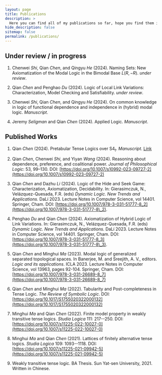 ```yaml
---
layout: page
title: Publications
description: >
  Here you can find all of my publications so far, hope you find them interesting.
hide_description: false
sitemap: false
permalink: /publications/
---
```


## Under review / in progress
   
1. Chenwei *Shi*, Qian *Chen*, and Qingyu *He* (2024). Naming Sets: New Axiomatization of the Modal Logic in the Bimodal Base $L(R, −R)$. *under review*.
   
2. Qian *Chen* and Penghao *Du* (2024). Logic of Local Link Variations: Characterization, Model Checking and Satisfiability. *under review*.

3. Chenwei *Shi*, Qian *Chen*, and Qingyu *He* (2024). On common knowledge in logic of functional dependence and independence in (hybrid) modal logic. *Manuscript*.

4. Jeremy *Seligman* and Qian *Chen* (2024). Applied Logic. *Manuscript*.

## Published Works
   
1. Qian *Chen* (2024). Pretabular Tense Logics over $\mathsf{S4}_t$. *Manuscript*. [Link](https://barcinologic.github.io/web/tacl_mirror/abstracts/conference/book_abstracts_TACL24.pdf)
   
2. Qian *Chen*, Chenwei *Shi*, and Yiyan *Wang* (2024). Reasoning about dependence, preference, and coalitional power. *Journal of Philosophical Logic*: 53, 99–130. DOI: [https://doi.org/10.1007/s10992-023-09727-2](https://doi.org/10.1007/s10992-023-09727-2)

3. Qian *Chen* and Dazhu *Li* (2024). Logic of the Hide and Seek Game: Characterization, Axiomatization, Decidability. In: Gierasimczuk, N., Velázquez-Quesada, F.R. (eds) *Dynamic Logic. New Trends and Applications.* DaLí 2023. Lecture Notes in Computer Science, vol 14401. Springer, Cham. DOI: [https://doi.org/10.1007/978-3-031-51777-8_2](https://doi.org/10.1007/978-3-031-51777-8\_2).

4. Penghao *Du* and Qian *Chen* (2024). Axiomatization of Hybrid Logic of Link Variations. In: Gierasimczuk, N., Velázquez-Quesada, F.R. (eds) *Dynamic Logic. New Trends and Applications.* DaLí 2023. Lecture Notes in Computer Science, vol 14401. Springer, Cham. DOI: [https://doi.org/10.1007/978-3-031-51777-8_3](https://doi.org/10.1007/978-3-031-51777-8\_3).

5. Qian *Chen* and Minghui *Ma* (2023). Modal logic of generalized separated topological spaces. In Banerjee, M. and Sreejith, A. V., editors. *Logic and its applications*. ICLA 2023. Lecture Notes in Computer Science, vol 13963, pages 92-104. Springer, Cham. DOI: [https://doi.org/10.1007/978-3-031-26689-8_7](https://doi.org/10.1007/978-3-031-26689-8_7)

6. Qian *Chen* and Minghui *Ma* (2022). Tabularity and Post-completeness in Tense Logic. *The Review of Symbolic Logic*. DOI: [https://doi.org/10.1017/S1755020322000132](https://doi.org/10.1017/S1755020322000132)

7. Minghui *Ma* and Qian *Chen* (2022). Finite model property in weakly transitive tense logics. *Studia Logica* 111: 217--250. DOI: [https://doi.org/10.1007/s11225-022-10027-0](https://doi.org/10.1007/s11225-022-10027-0)

8.  Minghui *Ma* and Qian *Chen* (2021). Lattices of finitely alternative tense logics. *Studia Logica* 109: 1093--1118. DOI: [https://doi.org/10.1007/s11225-021-09942-5](https://doi.org/10.1007/s11225-021-09942-5)

9.  Weakly transitive tense logic. BA Thesis. Sun Yat-sen University, 2021. Written in Chinese.


<!-- ## Getting started
* [Dependence Logic and Common Knowledge]{:.heading.flip-title} --- How to install and run Hydejack.
* [Upgrade]{:.heading.flip-title} --- You can skip this if you haven't used Hydejack before.
* [Config]{:.heading.flip-title} --- Once Jekyll is running you can start editing your config file.
{:.related-posts.faded}

## Using Hydejack
* [Basics]{:.heading.flip-title} --- How to add different types of content.
* [Writing]{:.heading.flip-title} --- Producing markdown content for Hydejack.
* [Scripts]{:.heading.flip-title} --- How to include 3rd party scripts on your site.
* [Build]{:.heading.flip-title} --- How to build the static files for deployment.
* [Advanced]{:.heading.flip-title} --- Guides for more advanced tasks.
{:.related-posts.faded}

## Other
* [LICENSE]{:.heading.flip-title} --- The license of this project.
* [NOTICE]{:.heading.flip-title} --- Parts of this program are provided under separate licenses.
* [CHANGELOG]{:.heading.flip-title} --- Version history of Hydejack.
{:.related-posts.faded} -->

[Note on Dependence Logic and Common Knowledge]: DepCom.md
[upgrade]: upgrade.md
[config]: config.md
[basics]: basics.md
[writing]: writing.md
[scripts]: scripts.md
[build]: build.md
[advanced]: advanced.md
[LICENSE]: ../LICENSE.md
[NOTICE]: ../NOTICE.md
[CHANGELOG]: ../CHANGELOG.md
